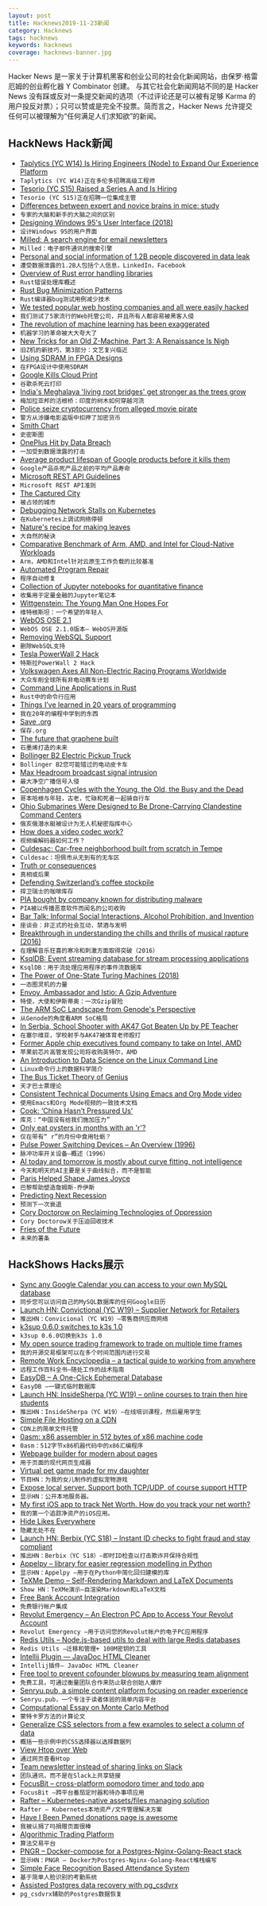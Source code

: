 ```yaml
---
layout: post
title: Hacknews2019-11-23新闻
category: Hacknews
tags: hacknews
keywords: hacknews
coverage: hacknews-banner.jpg
---
```


Hacker News 是一家关于计算机黑客和创业公司的社会化新闻网站，由保罗·格雷厄姆的创业孵化器 Y Combinator 创建。
与其它社会化新闻网站不同的是 Hacker News 没有踩或反对一条提交新闻的选项（不过评论还是可以被有足够 Karma 的用户投反对票）；只可以赞或是完全不投票。简而言之，Hacker News 允许提交任何可以被理解为“任何满足人们求知欲”的新闻。

## HackNews Hack新闻


- [Taplytics (YC W14) Is Hiring Engineers (Node) to Expand Our Experience Platform](https://taplytics.com/careers/)
- `Taplytics (YC W14)正在多伦多招聘高级工程师`
- [Tesorio (YC S15) Raised a Series A and Is Hiring](https://www.tesorio.com/careers#job-openings)
- `Tesorio (YC S15)正在招聘一位集成主管`
- [Differences between expert and novice brains in mice: study](https://www.cshl.edu/the-difference-between-an-experts-brain-and-a-novices/)
- `专家的大脑和新手的大脑之间的区别`
- [Designing Windows 95's User Interface (2018)](https://socket3.wordpress.com/2018/02/03/designing-windows-95s-user-interface/)
- `设计Windows 95的用户界面`
- [Milled: A search engine for email newsletters](https://milled.com/)
- `Milled：电子邮件通讯的搜索引擎`
- [Personal and social information of 1.2B people discovered in data leak](https://www.dataviper.io/blog/2019/pdl-data-exposure-billion-people/)
- `遭受数据泄露的1.2B人包括个人信息，LinkedIn，Facebook`
- [Overview of Rust error handling libraries](https://blog.yoshuawuyts.com/error-handling-survey/)
- `Rust错误处理库概述`
- [Rust Bug Minimization Patterns](http://blog.pnkfx.org/blog/2019/11/18/rust-bug-minimization-patterns/)
- `Rust编译器bug测试用例减少技术`
- [We tested popular web hosting companies and all were easily hacked](https://www.websiteplanet.com/blog/report-popular-hosting-hacked/)
- `我们测试了5家流行的Web托管公司，并且所有人都容易被黑客入侵`
- [The revolution of machine learning has been exaggerated](http://nautil.us/issue/78/atmospheres/are-neural-networks-about-to-reinvent-physics)
- `机器学习的革命被大大夸大了`
- [New Tricks for an Old Z-Machine, Part 3: A Renaissance Is Nigh](https://www.filfre.net/2019/11/new-tricks-for-an-old-z-machine-part-3-a-renaissance-is-nigh/)
- `旧Z机的新技巧，第3部分：文艺复兴临近`
- [Using SDRAM in FPGA Designs](https://www.joshbassett.info/sdram-controller/)
- `在FPGA设计中使用SDRAM`
- [Google Kills Cloud Print](https://support.google.com/chrome/a/answer/9633006)
- `谷歌杀死云打印`
- [India's Meghalaya 'living root bridges' get stronger as the trees grow](https://edition.cnn.com/style/article/living-bridges-india-scn/index.html)
- `梅加拉亚邦的活根桥：印度的树木如何穿越河流`
- [Police seize cryptocurrency from alleged movie pirate](https://www.nzherald.co.nz/index.cfm?objectid=12286896)
- `警方从涉嫌电影盗版中扣押了加密货币`
- [Smith Chart](https://en.wikipedia.org/wiki/Smith_chart)
- `史密斯图`
- [OnePlus Hit by Data Breach](https://forums.oneplus.com/threads/security-notification.1144088/)
- `一加受到数据泄露的打击`
- [Average product lifespan of Google products before it kills them](https://gcemetery.co/google-product-lifespan/)
- `Google产品杀死产品之前的平均产品寿命`
- [Microsoft REST API Guidelines](https://github.com/Microsoft/api-guidelines/blob/master/Guidelines.md)
- `Microsoft REST API准则`
- [The Captured City](https://reallifemag.com/the-captured-city/)
- `被占领的城市`
- [Debugging Network Stalls on Kubernetes](https://github.blog/2019-11-21-debugging-network-stalls-on-kubernetes/)
- `在Kubernetes上调试网络停顿`
- [Nature's recipe for making leaves](https://phys.org/news/2019-11-nature-secret-recipe.html)
- `大自然的秘诀`
- [Comparative Benchmark of Arm, AMD, and Intel for Cloud-Native Workloads](https://kinvolk.io/blog/2019/11/comparative-benchmark-of-ampere-emag-amd-epyc-and-intel-xeon-for-cloud-native-workloads/)
- `Arm，AMD和Intel针对云原生工作负载的比较基准`
- [Automated Program Repair](https://cacm.acm.org/magazines/2019/12/241055-automated-program-repair/fulltext)
- `程序自动修复`
- [Collection of Jupyter notebooks for quantitative finance](https://github.com/cantaro86/Financial-Models-Numerical-Methods)
- `收集用于定量金融的Jupyter笔记本`
- [Wittgenstein: The Young Man One Hopes For](https://www.lrb.co.uk/v41/n22/jonathan-ree/the-young-man-one-hopes-for)
- `维特根斯坦：一个希望的年轻人`
- [WebOS OSE 2.1](https://www.webosose.org/blog/2019/11/20/webos-ose-2-1-0-release/)
- `WebOS OSE 2.1.0版本– WebOS开源版`
- [Removing WebSQL Support](https://lists.webkit.org/pipermail/webkit-dev/2019-November/030968.html)
- `删除WebSQL支持`
- [Tesla PowerWall 2 Hack](https://github.com/hackerschoice/thc-tesla-powerwall2-hack)
- `特斯拉PowerWall 2 Hack`
- [Volkswagen Axes All Non-Electric Racing Programs Worldwide](https://www.thedrive.com/news/31162/volkswagen-axes-all-non-electric-racing-programs-worldwide)
- `大众车削全球所有非电动赛车计划`
- [Command Line Applications in Rust](https://rust-lang-nursery.github.io/cli-wg/)
- `Rust中的命令行应用`
- [Things I’ve learned in 20 years of programming](https://daedtech.com/5-things-ive-learned-in-20-years-of-programming/)
- `我在20年的编程中学到的东西`
- [Save .org](https://savedotorg.org/)
- `保存.org`
- [The future that graphene built](https://www.knowablemagazine.org/article/technology/2019/graphene-2d-materials)
- `石墨烯打造的未来`
- [Bollinger B2 Electric Pickup Truck](https://bollingermotors.com/bollinger-b2/)
- `Bollinger B2您可能错过的电动皮卡车`
- [Max Headroom broadcast signal intrusion](https://en.wikipedia.org/wiki/Max_Headroom_broadcast_signal_intrusion)
- `最大净空广播信号入侵`
- [Copenhagen Cycles with the Young, the Old, the Busy and the Dead](https://www.nytimes.com/2019/11/09/world/europe/biking-copenhagen.html)
- `哥本哈根与年轻，古老，忙碌和死者一起骑自行车`
- [Ohio Submarines Were Designed to Be Drone-Carrying Clandestine Command Centers](https://www.thedrive.com/the-war-zone/31121/how-the-ohio-class-guided-missile-sub-was-born-and-why-theyre-much-more-than-meets-the-eye)
- `俄亥俄潜水艇被设计为无人机秘密指挥中心`
- [How does a video codec work?](https://github.com/leandromoreira/digital_video_introduction#how-does-a-video-codec-work)
- `视频编解码器如何工作？`
- [Culdesac: Car-free neighborhood built from scratch in Tempe](https://culdesac.com/)
- `Culdesac：坦佩市从无到有的无车区`
- [Truth or consequences](https://newcriterion.com/issues/2019/12/truth-or-consequences)
- `真相或后果`
- [Defending Switzerland’s coffee stockpile](https://www.economist.com/europe/2019/11/21/defending-switzerlands-coffee-stockpile)
- `捍卫瑞士的咖啡库存`
- [PIA bought by company known for distributing malware](https://old.reddit.com/r/PrivateInternetAccess/comments/dz2w53/our_merger_with_kape_technologies_addressing_your/)
- `PIA被以传播恶意软件而闻名的公司收购`
- [Bar Talk: Informal Social Interactions, Alcohol Prohibition, and Invention](https://drive.google.com/file/d/19aFmOSb-gbxyeUXRvs2OV9JGllIhGLvB/view)
- `座谈会：非正式的社会互动，禁酒与发明`
- [Breakthrough in understanding the chills and thrills of musical rapture (2016)](https://www.theguardian.com/science/2016/jun/17/breakthrough-in-understanding-the-chills-and-thrills-of-musical-rapture)
- `在理解音乐狂喜的寒冷和刺激方面取得突破（2016）`
- [KsqlDB: Event streaming database for stream processing applications](https://ksqldb.io/)
- `KsqlDB：用于流处理应用程序的事件流数据库`
- [The Power of One-State Turing Machines (2018)](http://www.nearly42.org/cstheory/the-power-of-one-state-turing-machines/)
- `一态图灵机的力量`
- [Envoy, Ambassador and Istio: A Gzip Adventure](https://blog.florentdelannoy.com/blog/2019/envoy-ambassador-istio-gzip/)
- `特使，大使和伊斯蒂奥：一次Gzip冒险`
- [The ARM SoC Landscape from Genode's Perspective](https://genodians.org/nfeske/2019-11-20-arm-soc-landscape)
- `从Genode的角度看ARM SoC格局`
- [In Serbia, School Shooter with AK47 Got Beaten Up by PE Teacher](http://alugy.com/news/in-serbia-school-shooter-with-ak47-got-beaten-up-by-pe-teacher/)
- `在塞尔维亚，学校射手与AK47被体育老师殴打`
- [Former Apple chip executives found company to take on Intel, AMD](https://www.reuters.com/article/us-nuvia-tech-idUSKBN1XP19V)
- `苹果前芯片高管发现公司将收购英特尔，AMD`
- [An Introduction to Data Science on the Linux Command Line](https://blog.robertelder.org/data-science-linux-command-line/)
- `Linux命令行上的数据科学简介`
- [The Bus Ticket Theory of Genius](http://paulgraham.com/genius.html)
- `天才巴士票理论`
- [Consistent Technical Documents Using Emacs and Org Mode video](https://www.youtube.com/watch?v=0g9BcZvQbXU)
- `使用Emacs和Org Mode视频的一致技术文档`
- [Cook: ‘China Hasn’t Pressured Us’](https://daringfireball.net/linked/2019/11/21/cook-china-pressure)
- `库克：“中国没有给我们施加压力”`
- [Only eat oysters in months with an 'r'?](https://phys.org/news/2019-11-oysters-months-thumb-years.html)
- `仅在带有“ r”的月份中食用牡蛎？`
- [Pulse Power Switching Devices – An Overview (1996)](https://nuclearweaponarchive.org/Library/Pasley1.html)
- `脉冲功率开关设备–概述（1996）`
- [AI today and tomorrow is mostly about curve fitting, not intelligence](https://diginomica.com/ai-curve-fitting-not-intelligence)
- `今天和明天的AI主要是关于曲线拟合，而不是智能`
- [Paris Helped Shape James Joyce](https://www.irishtimes.com/culture/books/how-paris-helped-shape-james-joyce-1.4072225)
- `巴黎帮助塑造詹姆斯·乔伊斯`
- [Predicting Next Recession](https://www.bloomberg.com/graphics/us-economic-recession-tracker/)
- `预测下一次衰退`
- [Cory Doctorow on Reclaiming Technologies of Oppression](https://slate.com/technology/2019/10/affordances-cory-doctorow-sf-story-algorithmic-bias-facial-recognition.html)
- `Cory Doctorow关于压迫回收技术`
- [Fries of the Future](https://www.npr.org/transcripts/772775254)
- `未来的薯条`


## HackShows Hacks展示

- [ Sync any Google Calendar you can access to your own MySQL database](https://app.getaika.com)
- `同步您可以访问自己的MySQL数据库的任何Google日历`
- [Launch HN: Convictional (YC W19) – Supplier Network for Retailers](https://news.ycombinator.com/item?id=21575963)
- `推出HN：Convicional（YC W19）–零售商供应商网络`
- [ k3sup 0.6.0 switches to k3s 1.0](https://github.com/alexellis/k3sup/releases/tag/0.6.0)
- `k3sup 0.6.0切换到k3s 1.0`
- [ My open source trading framework to trade on multiple time frames](https://github.com/uniVocity/univocity-trader/blob/master/README.md)
- `我的开源交易框架可以在多个时间范围内进行交易`
- [ Remote Work Encyclopedia – a tactical guide to working from anywhere](https://www.remoteworkencyclopedia.com/?)
- `远程工作百科全书–随处工作的战术指南`
- [ EasyDB – A One-Click Ephemeral Database](https://easydb.io/)
- `EasyDB –一键式临时数据库`
- [Launch HN: InsideSherpa (YC W19) – online courses to train then hire students](https://news.ycombinator.com/item?id=21588259)
- `推出HN：InsideSherpa（YC W19）–在线培训课程，然后雇用学生`
- [ Simple File Hosting on a CDN](https://fast.io)
- `CDN上的简单文件托管`
- [ 0asm: x86 assembler in 512 bytes of x86 machine code](https://github.com/kvakil/0asm)
- `0asm：512字节x86机器代码中的x86汇编程序`
- [ Webpage builder for modern about pages](https://oneprofile.info)
- `用于页面的现代网页生成器`
- [ Virtual pet game made for my daughter](https://bsawyer.github.io/tamagotchi/index.html)
- `节目HN：为我的女儿制作的虚拟宠物游戏`
- [ Expose local server. Support both TCP/UDP, of course support HTTP](https://github.com/txthinking/mr2)
- `显示HN：公开本地服务器。`
- [ My first iOS app to track Net Worth. How do you track your net worth?](https://apps.apple.com/us/app/balanceviewer-money-analytics/id1476048552?ls=1)
- `我的第一个追踪净资产的iOS应用。`
- [ Hide Likes Everywhere](https://www.hidelikeseverywhere.com/)
- `隐藏无处不在`
- [Launch HN: Berbix (YC S18) – Instant ID checks to fight fraud and stay compliant](https://news.ycombinator.com/item?id=21597169)
- `推出HN：Berbix（YC S18）–即时ID检查以打击欺诈并保持合规性`
- [ Appelpy – library for easier regression modelling in Python](https://github.com/mfarragher/appelpy)
- `显示HN：Appelpy –用于在Python中简化回归建模的库`
- [ TeXMe Demo – Self-Rendering Markdown and LaTeX Documents](https://opendocs.github.io/texme/examples/demo.html)
- `Show HN：TeXMe演示–自渲染Markdown和LaTeX文档`
- [ Free Bank Account Integration](http://paysli.com)
- `免费银行帐户集成`
- [ Revolut Emergency – An Electron PC App to Access Your Revolut Account](https://github.com/Annihil/revolut-emergency)
- `Revolut Emergency –用于访问您的Revolut帐户的电子PC应用程序`
- [ Redis Utils – Node.js-based utils to deal with large Redis databases](https://github.com/piiojs/redis-utils)
- `Redis Utils –迁移和管理+ 100M密钥的工具`
- [ Intellij Plugin ― JavaDoc HTML Cleaner](https://github.com/gindex/intellij-javadoc-html-cleaner)
- `Intellij插件― JavaDoc HTML Cleaner`
- [ Free tool to prevent cofounder blowups by measuring team alignment](https://aligna.team)
- `免费工具，可通过衡量团队合作来防止联合创始人爆炸`
- [ Senryu.pub, a simple content platform focusing on reader experience](https://senryu.pub)
- `Senryu.pub，一个专注于读者体验的简单内容平台`
- [ Computational Essay on Monte Carlo Method](https://observablehq.com/@jajoosam/mathe-carlo/2)
- `蒙特卡罗方法的计算论文`
- [ Generalize CSS selectors from a few examples to select a column of data](https://github.com/crislin2046/css-data-column-selector)
- `概括一些示例中的CSS选择器以选择数据列`
- [ View Htop over Web](https://github.com/crislin2046/htop-over-web)
- `通过网页查看Htop`
- [ Team newsletter instead of sharing links on Slack](http://app.itemsy.com)
- `团队通讯，而不是在Slack上共享链接`
- [ FocusBit – cross-platform pomodoro timer and todo app](https://focusbitapp.com/)
- `FocusBit –跨平台番茄定时器和待办事项应用`
- [ Rafter – Kubernetes-native assets/files managing solution](https://github.com/kyma-project/rafter)
- `Rafter – Kubernetes本地资产/文件管理解决方案`
- [ Have I Been Pwned donations page is awesome](https://haveibeenpwned.com/Donate)
- `我被认捐了吗捐赠页面很棒`
- [ Algorithmic Trading Platform](https://KloudTrader.com/narwhal)
- `算法交易平台`
- [ PNGR – Docker-compose for a Postgres-Nginx-Golang-React stack](https://github.com/karlkeefer/pngr)
- `显示HN：PNGR – Docker为Postgres-Nginx-Golang-React堆栈编写`
- [ Simple Face Recognition Based Attendance System](https://github.com/natsu90/face-recognition-based-attendance-system)
- `基于简单人脸识别的考勤系统`
- [ Assisted Postgres data recovery with pg_csdvrx](https://github.com/csdvrx/pg_csdvrx)
- `pg_csdvrx辅助的Postgres数据恢复`

